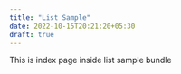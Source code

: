 ```yaml
---
title: "List Sample"
date: 2022-10-15T20:21:20+05:30
draft: true
---
```


This is index page inside list sample bundle